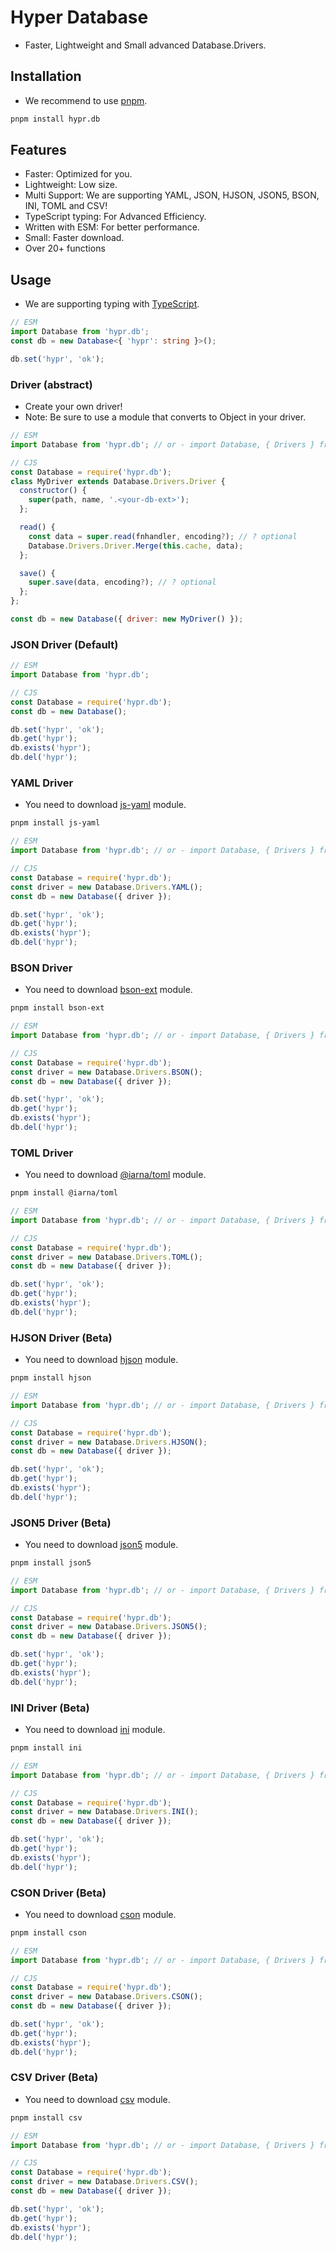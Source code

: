 # Hyper Database

- Faster, Lightweight and Small advanced Database.Drivers.

## Installation

- We recommend to use [pnpm](https://npmjs.com/pnpm).

```bash
pnpm install hypr.db
```

## Features

- Faster: Optimized for you.
- Lightweight: Low size.
- Multi Support: We are supporting YAML, JSON, HJSON, JSON5, BSON, INI, TOML and CSV!
- TypeScript typing: For Advanced Efficiency.
- Written with ESM: For better performance.
- Small: Faster download.
- Over 20+ functions

## Usage

- We are supporting typing with [TypeScript](https://typescriptlang.org).

```ts
// ESM
import Database from 'hypr.db';
const db = new Database<{ 'hypr': string }>();

db.set('hypr', 'ok');
```

### Driver (abstract)

- Create your own driver!
- Note: Be sure to use a module that converts to Object in your driver.
```js
// ESM
import Database from 'hypr.db'; // or - import Database, { Drivers } from 'hypr.db';

// CJS
const Database = require('hypr.db');
class MyDriver extends Database.Drivers.Driver {
  constructor() {
    super(path, name, '.<your-db-ext>');
  };

  read() {
    const data = super.read(fnhandler, encoding?); // ? optional
    Database.Drivers.Driver.Merge(this.cache, data);
  };

  save() {
    super.save(data, encoding?); // ? optional
  };
};

const db = new Database({ driver: new MyDriver() });
```

### JSON Driver (Default)

```js
// ESM
import Database from 'hypr.db';

// CJS
const Database = require('hypr.db');
const db = new Database();

db.set('hypr', 'ok');
db.get('hypr');
db.exists('hypr');
db.del('hypr');
```

### YAML Driver

- You need to download [js-yaml](https://npmjs.com/js-yaml) module.
```bash
pnpm install js-yaml
```

```js
// ESM
import Database from 'hypr.db'; // or - import Database, { Drivers } from 'hypr.db';

// CJS
const Database = require('hypr.db');
const driver = new Database.Drivers.YAML();
const db = new Database({ driver });

db.set('hypr', 'ok');
db.get('hypr');
db.exists('hypr');
db.del('hypr');
```

### BSON Driver

- You need to download [bson-ext](https://npmjs.com/bson-ext) module.
```bash
pnpm install bson-ext
```

```js
// ESM
import Database from 'hypr.db'; // or - import Database, { Drivers } from 'hypr.db';

// CJS
const Database = require('hypr.db');
const driver = new Database.Drivers.BSON();
const db = new Database({ driver });

db.set('hypr', 'ok');
db.get('hypr');
db.exists('hypr');
db.del('hypr');
```

### TOML Driver

- You need to download [@iarna/toml](https://npmjs.com/@iarna/toml) module.
```bash
pnpm install @iarna/toml
```

```js
// ESM
import Database from 'hypr.db'; // or - import Database, { Drivers } from 'hypr.db';

// CJS
const Database = require('hypr.db');
const driver = new Database.Drivers.TOML();
const db = new Database({ driver });

db.set('hypr', 'ok');
db.get('hypr');
db.exists('hypr');
db.del('hypr');
```

### HJSON Driver (Beta)

- You need to download [hjson](https://npmjs.com/hjson) module.
```bash
pnpm install hjson
```

```js
// ESM
import Database from 'hypr.db'; // or - import Database, { Drivers } from 'hypr.db';

// CJS
const Database = require('hypr.db');
const driver = new Database.Drivers.HJSON();
const db = new Database({ driver });

db.set('hypr', 'ok');
db.get('hypr');
db.exists('hypr');
db.del('hypr');
```

### JSON5 Driver (Beta)

- You need to download [json5](https://npmjs.com/json5) module.
```bash
pnpm install json5
```

```js
// ESM
import Database from 'hypr.db'; // or - import Database, { Drivers } from 'hypr.db';

// CJS
const Database = require('hypr.db');
const driver = new Database.Drivers.JSON5();
const db = new Database({ driver });

db.set('hypr', 'ok');
db.get('hypr');
db.exists('hypr');
db.del('hypr');
```

### INI Driver (Beta)

- You need to download [ini](https://npmjs.com/ini) module.
```bash
pnpm install ini
```

```js
// ESM
import Database from 'hypr.db'; // or - import Database, { Drivers } from 'hypr.db';

// CJS
const Database = require('hypr.db');
const driver = new Database.Drivers.INI();
const db = new Database({ driver });

db.set('hypr', 'ok');
db.get('hypr');
db.exists('hypr');
db.del('hypr');
```

### CSON Driver (Beta)

- You need to download [cson](https://npmjs.com/cson) module.
```bash
pnpm install cson
```

```js
// ESM
import Database from 'hypr.db'; // or - import Database, { Drivers } from 'hypr.db';

// CJS
const Database = require('hypr.db');
const driver = new Database.Drivers.CSON();
const db = new Database({ driver });

db.set('hypr', 'ok');
db.get('hypr');
db.exists('hypr');
db.del('hypr');
```

### CSV Driver (Beta)

- You need to download [csv](https://npmjs.com/csv) module.
```bash
pnpm install csv
```

```js
// ESM
import Database from 'hypr.db'; // or - import Database, { Drivers } from 'hypr.db';

// CJS
const Database = require('hypr.db');
const driver = new Database.Drivers.CSV();
const db = new Database({ driver });

db.set('hypr', 'ok');
db.get('hypr');
db.exists('hypr');
db.del('hypr');
```